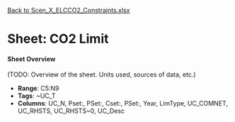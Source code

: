 [Back to Scen_X_ELCCO2_Constraints.xlsx](README.md)

# Sheet: CO2 Limit

#### Sheet Overview

(TODO: Overview of the sheet. Units used, sources of data, etc.)

- **Range**: C5:N9
- **Tags**: ~UC_T
- **Columns**: UC_N, Pset:, PSet:, Cset:, PSet:, Year, LimType, UC_COMNET, UC_RHSTS, UC_RHSTS~0, UC_Desc

